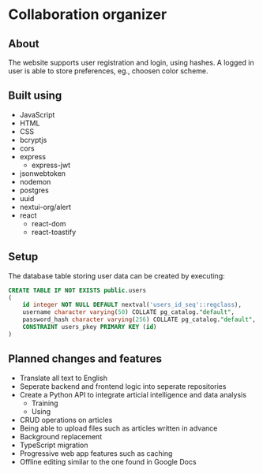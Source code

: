 # Collaboration organizer

## About

The website supports user registration and login, using hashes. A logged in user is able to store preferences, eg., choosen color scheme.

## Built using

- JavaScript
- HTML
- CSS
- bcryptjs
- cors
- express
  - express-jwt
- jsonwebtoken
- nodemon
- postgres
- uuid
- nextui-org/alert
- react
  - react-dom
  - react-toastify

## Setup

The database table storing user data can be created by executing:

```sql
CREATE TABLE IF NOT EXISTS public.users
(
    id integer NOT NULL DEFAULT nextval('users_id_seq'::regclass),
    username character varying(50) COLLATE pg_catalog."default",
    password_hash character varying(256) COLLATE pg_catalog."default",
    CONSTRAINT users_pkey PRIMARY KEY (id)
)
```

## Planned changes and features

- Translate all text to English
- Seperate backend and frontend logic into seperate repositories
- Create a Python API to integrate articial intelligence and data analysis
  - Training
  - Using
- CRUD operations on articles
- Being able to upload files such as articles written in advance
- Background replacement
- TypeScript migration
- Progressive web app features such as caching
- Offline editing similar to the one found in Google Docs
